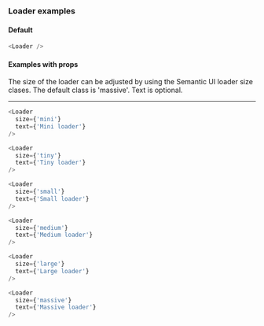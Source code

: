 ### Loader examples

#### Default

```js
<Loader />
```

#### Examples with props

The size of the loader can be adjusted by using the Semantic UI loader size clases. The default
class is 'massive'. Text is optional.

---

```js
<Loader
  size={'mini'}
  text={'Mini loader'}
/>
```

```js
<Loader
  size={'tiny'}
  text={'Tiny loader'}
/>
```

```js
<Loader
  size={'small'}
  text={'Small loader'}
/>
```

```js
<Loader
  size={'medium'}
  text={'Medium loader'}
/>
```

```js
<Loader
  size={'large'}
  text={'Large loader'}
/>
```

```js
<Loader
  size={'massive'}
  text={'Massive loader'}
/>
```

